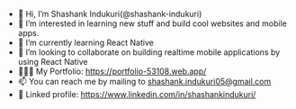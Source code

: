 - 👋 Hi, I’m Shashank Indukuri(@shashank-indukuri)
- 👀 I’m interested in learning new stuff and build cool websites and mobile apps.
- 🌱 I’m currently learning React Native 
- 💞️ I’m looking to collaborate on building realtime mobile applications by using React Native
- 👩🏻‍💻 My Portfolio: https://portfolio-53108.web.app/
- 📫 You can reach me by mailing to shashank.indukuri05@gmail.com
- 👤 Linked profile: https://www.linkedin.com/in/shashankindukuri/
